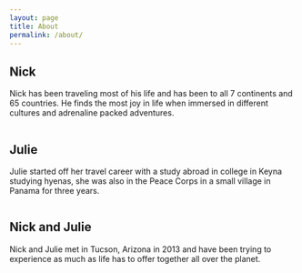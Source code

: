 ```yaml
---
layout: page
title: About
permalink: /about/
---
```


Nick
----------
Nick has been traveling most of his life and has been to all 7 continents and 65 countries. He finds the most joy in life when immersed in different cultures and adrenaline packed adventures.

<div class="post-image post-image--split">
    <img src="../images/Photo_2018-08-23_05-32-28_PM.png" alt="" />
</div>

Julie
-----------
Julie started off her travel career with a study abroad in college in Keyna studying hyenas, she was also in the Peace Corps in a small village in Panama for three years.

<div class="post-image post-image--split">
    <img src="../images/Photo_2018-08-23_05-16-45_PM.png" alt="" />
</div>

Nick and Julie
--------------------
Nick and Julie met in Tucson, Arizona in 2013 and have been trying to experience as much as life has to offer together all over the planet. 

<div class="post-image post-image--split">
    <img src="../images/Photo_2018-08-23_03-33-24_PM.png" alt="" />
</div>
